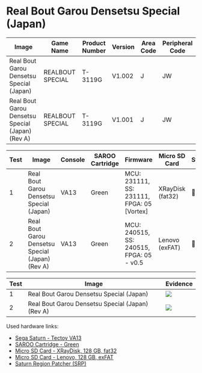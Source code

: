 # Real Bout Garou Densetsu Special (Japan)

| Image                                            | Game Name        | Product Number | Version | Area Code | Peripheral Code |
| ------------------------------------------------ | ---------------- | -------------- | ------- | --------- | --------------- |
| Real Bout Garou Densetsu Special (Japan)         | REALBOUT SPECIAL | T-3119G        | V1.002  | J         | JW              |
| Real Bout Garou Densetsu Special (Japan) (Rev A) | REALBOUT SPECIAL | T-3119G        | V1.001  | J         | JW              |

| Test | Image                                            | Console | SAROO Cartridge | Firmware                                   | Micro SD Card    | Status | Time Played |
| ---- | ------------------------------------------------ | ------- | --------------- | ------------------------------------------ | ---------------- | ------ | ----------- |
| 1    | Real Bout Garou Densetsu Special (Japan)         | VA13    | Green           | MCU: 231111, SS: 231111, FPGA: 05 [Vortex] | XRayDisk (fat32) | :100:  | 29 minutes  |
| 2    | Real Bout Garou Densetsu Special (Japan) (Rev A) | VA13    | Green           | MCU: 240515, SS: 240515, FPGA: 05 - v0.5   | Lenovo (exFAT)   | :100:  | 31 minutes  |

| Test | Image                                            | Evidence                                                                                         |
| ---- | ------------------------------------------------ | ------------------------------------------------------------------------------------------------ |
| 1    | Real Bout Garou Densetsu Special (Japan)         | [![](https://img.youtube.com/vi/whyp0wn3J0g/0.jpg)](https://www.youtube.com/watch?v=whyp0wn3J0g) |
| 2    | Real Bout Garou Densetsu Special (Japan) (Rev A) | [![](https://img.youtube.com/vi/nVwsmSdqKPk/0.jpg)](https://www.youtube.com/watch?v=nVwsmSdqKPk) |

Used hardware links:

- [Sega Saturn - Tectoy VA13](../../../../Info/Consoles/VA13/README.md)
- [SAROO Cartridge - Green](../../../../Info/Cartridges/RetroGameParadiseStore/1.32F/README.md)
- [Micro SD Card - XRayDisk, 128 GB, fat32](../../../../Info/SdCards/XRayDisk/128GB/fat32/README.md)
- [Micro SD Card - Lenovo, 128 GB, exFAT](../../../../Info/SdCards/Lenovo/128GB/exfat/README.md)
- [Saturn Region Patcher (SRP)](https://segaxtreme.net/resources/saturn-region-patcher.81/download)

